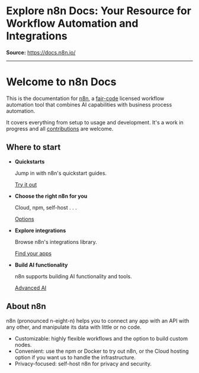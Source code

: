 # Explore n8n Docs: Your Resource for Workflow Automation and Integrations

**Source:** https://docs.n8n.io/

---

# Welcome to n8n Docs

This is the documentation for [n8n](https://n8n.io/), a [fair-code](https://faircode.io) licensed workflow automation tool that combines AI capabilities with business process automation.

It covers everything from setup to usage and development. It's a work in progress and all [contributions](help-community/contributing/) are welcome.

## Where to start

- **Quickstarts**

  Jump in with n8n's quickstart guides.

  [Try it out](try-it-out/)
- **Choose the right n8n for you**

  Cloud, npm, self-host . . .

  [Options](choose-n8n/)
- **Explore integrations**

  Browse n8n's integrations library.

  [Find your apps](integrations/)
- **Build AI functionality**

  n8n supports building AI functionality and tools.

  [Advanced AI](advanced-ai/)

## About n8n

n8n (pronounced n-eight-n) helps you to connect any app with an API with any other, and manipulate its data with little or no code.

- Customizable: highly flexible workflows and the option to build custom nodes.
- Convenient: use the npm or Docker to try out n8n, or the Cloud hosting option if you want us to handle the infrastructure.
- Privacy-focused: self-host n8n for privacy and security.
